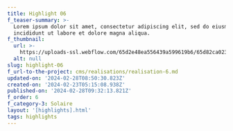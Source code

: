 ```yaml
---
title: Highlight 06
f_teaser-summary: >-
  Lorem ipsum dolor sit amet, consectetur adipiscing elit, sed do eiusmod tempor
  incididunt ut labore et dolore magna aliqua.
f_thumbnail:
  url: >-
    https://uploads-ssl.webflow.com/65d2e48ea556439a599619b6/65d82ca02310178db5232c43_nax.jpg
  alt: null
slug: highlight-06
f_url-to-the-project: cms/realisations/realisation-6.md
updated-on: '2024-02-28T08:50:30.823Z'
created-on: '2024-02-23T05:15:08.938Z'
published-on: '2024-02-28T09:32:13.821Z'
f_order: 6
f_category-3: Solaire
layout: '[highlights].html'
tags: highlights
---
```




